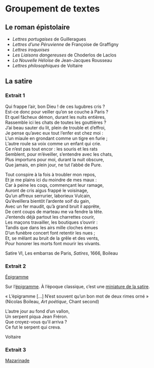 # Groupement de textes

## Le roman épistolaire

- *Lettres portugaises* de Guilleragues
- *Lettres d’une Péruvienne* de Françoise de Graffigny
- *Lettres iroquoises*
- *Les Liaisons dangereuses* de Choderlos de Laclos
- *La Nouvelle Héloïse* de Jean-Jacques Rousseau
- *Lettres philosophiques* de Voltaire

## La satire

### Extrait 1
Qui frappe l’air, bon Dieu ! de ces lugubres cris ?<br /> 
Est-ce donc pour veiller qu’on se couche à Paris ?<br />
Et quel fâcheux démon, durant les nuits entières,<br />
Rassemble ici les chats de toutes les gouttières ?<br /> 
J’ai beau sauter du lit, plein de trouble et d’effroi,<br />
Je pense qu’avec eux tout l’enfer est chez moi :<br />
L’un miaule en grondant comme un tigre en furie ;<br />
L’autre roule sa voix comme un enfant qui crie.<br />
Ce n’est pas tout encor : les souris et les rats<br />
Semblent, pour m’éveiller, s’entendre avec les chats,<br />
Plus importuns pour moi, durant la nuit obscure,<br />
Que jamais, en plein jour, ne tut l’abbé de Pure.<br />

Tout conspire à la fois à troubler mon repos,<br />
Et je me plains ici du moindre de mes maux :<br /> 
Car à peine les coqs, commençant leur ramage,<br />
Auront de cris aigus frappé le voisinage,<br />
Qu’un affreux serrurier, laborieux Vulcain,<br />
Qu’éveillera bientôt l’ardente soif du gain,<br />
Avec un fer maudit, qu’à grand bruit il apprête,<br />
De cent coups de marteau me va fendre la tête.<br />
J’entends déjà partout les charrettes courir,<br />
Les maçons travailler, les boutiques s’ouvrir :<br />
Tandis que dans les airs mille cloches émues<br />
D’un funèbre concert font retentir les nues ;<br />
Et, se mêlant au bruit de la grêle et des vents,<br />
Pour honorer les morts font mourir les vivants.<br />

Satire VI, Les embarras de Paris, *Satires*, 1666, Boileau

### Extrait 2

[Épigramme](https://fr.wikipedia.org/wiki/%C3%89pigramme)

Sur l’[épigramme](https://www.cnrtl.fr/definition/%C3%A9pigramme). 
À l’époque classique, c’est une [miniature de la satire](https://www.universalis.fr/encyclopedie/epigramme/).

« L’épigramme [...]
N’est souvent qu’un bon mot de deux rimes orné »
(Nicolas Boileau, *Art poétique*, Chant second)

L’autre jour au fond d’un vallon,<br />
Un serpent piqua Jean Fréron.<br />
Que croyez-vous qu’il arriva ?<br />
Ce fut le serpent qui creva.<br />

Voltaire

### Extrait 3

[Mazarinade](https://fr.wikipedia.org/wiki/Mazarinade)


